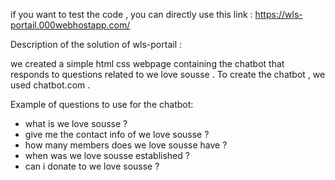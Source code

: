 if you want to test the code , you can directly use this link :
https://wls-portail.000webhostapp.com/

Description of the solution of wls-portail :

we created a simple html css webpage containing the chatbot that responds to questions related to we love sousse .
To create the chatbot , we used chatbot.com .


Example of questions to use for the chatbot:

- what is we love sousse ? 
- give me the contact info of we love sousse ?
- how many members does we love sousse have ? 
- when was we love sousse established ?  
- can i donate to we love sousse ?  

